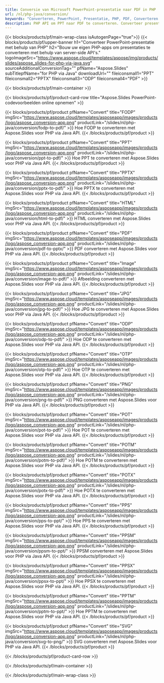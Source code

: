 ```yaml
---
title: Conversie van Microsoft PowerPoint-presentatie naar PDF in PHP
url: /nl/php-java/conversion/
keywords: "Converteren, PowerPoint, Presentatie, PHP, PDF, Converteren naar PDF, PPT naar PDF"
description: PHP API om PPT naar PDF te converteren. Converteer presentaties naar JPG, PNG en andere formaten in PHP.
---
```


{{< blocks/products/pf/main-wrap-class isAutogenPage="true">}}
{{< blocks/products/pf/upper-banner h1="Converteer PowerPoint-presentatie met behulp van PHP" h2="Bouw uw eigen PHP-apps om presentaties te converteren met behulp van server-side API's." logoImageSrc="https://www.aspose.cloud/templates/aspose/img/products/slides/aspose_slides-for-php-via-java.svg" sourceAdditionalConversionTag="" pfName="Aspose.Slides" subTitlepfName="for PHP via Java" downloadUrl="" fileiconsmall1="PPT" fileiconsmall2="PPTX" fileiconsmall3="ODP" fileiconsmall4="PDF" >}}

{{< blocks/products/pf/main-container >}}

{{< blocks/products/pf/product-card-row title="Aspose.Slides PowerPoint-codevoorbeelden online opnemen" >}}

{{< blocks/products/pf/product pfName="Convert" title="FODP" imgSrc="https://www.aspose.cloud/templates/asposeapp/images/products/logo/aspose_conversion-app.png" productLink="/slides/nl/php-java/conversion/fodp-to-pdf/" >}}
Hoe FODP te converteren met Aspose.Slides voor PHP via Java API.
{{< /blocks/products/pf/product >}}

{{< blocks/products/pf/product pfName="Convert" title="PPT" imgSrc="https://www.aspose.cloud/templates/asposeapp/images/products/logo/aspose_conversion-app.png" productLink="/slides/nl/php-java/conversion/ppt-to-pdf/" >}}
Hoe PPT te converteren met Aspose.Slides voor PHP via Java API.
{{< /blocks/products/pf/product >}}

{{< blocks/products/pf/product pfName="Convert" title="PPTX" imgSrc="https://www.aspose.cloud/templates/asposeapp/images/products/logo/aspose_conversion-app.png" productLink="/slides/nl/php-java/conversion/pptx-to-pdf/" >}}
Hoe PPTX te converteren met Aspose.Slides voor PHP via Java API.
{{< /blocks/products/pf/product >}}

{{< blocks/products/pf/product pfName="Convert" title="HTML" imgSrc="https://www.aspose.cloud/templates/asposeapp/images/products/logo/aspose_conversion-app.png" productLink="/slides/nl/php-java/conversion/html-to-pdf/" >}}
HTML converteren met Aspose.Slides voor PHP via Java API.
{{< /blocks/products/pf/product >}}

{{< blocks/products/pf/product pfName="Convert" title="PDF" imgSrc="https://www.aspose.cloud/templates/asposeapp/images/products/logo/aspose_conversion-app.png" productLink="/slides/nl/php-java/conversion/pdf-to-pptx/" >}}
PDF converteren met Aspose.Slides voor PHP via Java API.
{{< /blocks/products/pf/product >}}

{{< blocks/products/pf/product pfName="Convert" title="Image" imgSrc="https://www.aspose.cloud/templates/asposeapp/images/products/logo/aspose_conversion-app.png" productLink="/slides/nl/php-java/conversion/image-to-pdf/" >}}
Afbeelding converteren met Aspose.Slides voor PHP via Java API.
{{< /blocks/products/pf/product >}}

{{< blocks/products/pf/product pfName="Convert" title="JPG" imgSrc="https://www.aspose.cloud/templates/asposeapp/images/products/logo/aspose_conversion-app.png" productLink="/slides/nl/php-java/conversion/jpg-to-pdf/" >}}
Hoe JPG te converteren met Aspose.Slides voor PHP via Java API.
{{< /blocks/products/pf/product >}}

{{< blocks/products/pf/product pfName="Convert" title="ODP" imgSrc="https://www.aspose.cloud/templates/asposeapp/images/products/logo/aspose_conversion-app.png" productLink="/slides/nl/php-java/conversion/odp-to-pdf/" >}}
Hoe ODP te converteren met Aspose.Slides voor PHP via Java API.
{{< /blocks/products/pf/product >}}

{{< blocks/products/pf/product pfName="Convert" title="OTP" imgSrc="https://www.aspose.cloud/templates/asposeapp/images/products/logo/aspose_conversion-app.png" productLink="/slides/nl/php-java/conversion/otp-to-pdf/" >}}
Hoe OTP te converteren met Aspose.Slides voor PHP via Java API.
{{< /blocks/products/pf/product >}}

{{< blocks/products/pf/product pfName="Convert" title="PNG" imgSrc="https://www.aspose.cloud/templates/asposeapp/images/products/logo/aspose_conversion-app.png" productLink="/slides/nl/php-java/conversion/png-to-pdf/" >}}
PNG converteren met Aspose.Slides voor PHP via Java API.
{{< /blocks/products/pf/product >}}

{{< blocks/products/pf/product pfName="Convert" title="POT" imgSrc="https://www.aspose.cloud/templates/asposeapp/images/products/logo/aspose_conversion-app.png" productLink="/slides/nl/php-java/conversion/pot-to-pdf/" >}}
Hoe POT te converteren met Aspose.Slides voor PHP via Java API.
{{< /blocks/products/pf/product >}}

{{< blocks/products/pf/product pfName="Convert" title="POTM" imgSrc="https://www.aspose.cloud/templates/asposeapp/images/products/logo/aspose_conversion-app.png" productLink="/slides/nl/php-java/conversion/potm-to-pdf/" >}}
Hoe POTM te converteren met Aspose.Slides voor PHP via Java API.
{{< /blocks/products/pf/product >}}

{{< blocks/products/pf/product pfName="Convert" title="POTX" imgSrc="https://www.aspose.cloud/templates/asposeapp/images/products/logo/aspose_conversion-app.png" productLink="/slides/nl/php-java/conversion/potx-to-pdf/" >}}
Hoe POTX te converteren met Aspose.Slides voor PHP via Java API.
{{< /blocks/products/pf/product >}}

{{< blocks/products/pf/product pfName="Convert" title="PPS" imgSrc="https://www.aspose.cloud/templates/asposeapp/images/products/logo/aspose_conversion-app.png" productLink="/slides/nl/php-java/conversion/pps-to-ppt/" >}}
Hoe PPS te converteren met Aspose.Slides voor PHP via Java API.
{{< /blocks/products/pf/product >}}

{{< blocks/products/pf/product pfName="Convert" title="PPSM" imgSrc="https://www.aspose.cloud/templates/asposeapp/images/products/logo/aspose_conversion-app.png" productLink="/slides/nl/php-java/conversion/ppsm-to-ppt/" >}}
PPSM converteren met Aspose.Slides voor PHP via Java API.
{{< /blocks/products/pf/product >}}

{{< blocks/products/pf/product pfName="Convert" title="PPSX" imgSrc="https://www.aspose.cloud/templates/asposeapp/images/products/logo/aspose_conversion-app.png" productLink="/slides/nl/php-java/conversion/ppsx-to-ppt/" >}}
Hoe PPSX te converteren met Aspose.Slides voor PHP via Java API.
{{< /blocks/products/pf/product >}}

{{< blocks/products/pf/product pfName="Convert" title="PPTM" imgSrc="https://www.aspose.cloud/templates/asposeapp/images/products/logo/aspose_conversion-app.png" productLink="/slides/nl/php-java/conversion/pptm-to-ppt/" >}}
Hoe PPTM te converteren met Aspose.Slides voor PHP via Java API.
{{< /blocks/products/pf/product >}}

{{< blocks/products/pf/product pfName="Convert" title="SVG" imgSrc="https://www.aspose.cloud/templates/asposeapp/images/products/logo/aspose_conversion-app.png" productLink="/slides/nl/php-java/conversion/svg-to-png/" >}}
SVG converteren met Aspose.Slides voor PHP via Java API.
{{< /blocks/products/pf/product >}}

{{< /blocks/products/pf/product-card-row >}}

{{< /blocks/products/pf/main-container >}}
    
{{< /blocks/products/pf/main-wrap-class >}}